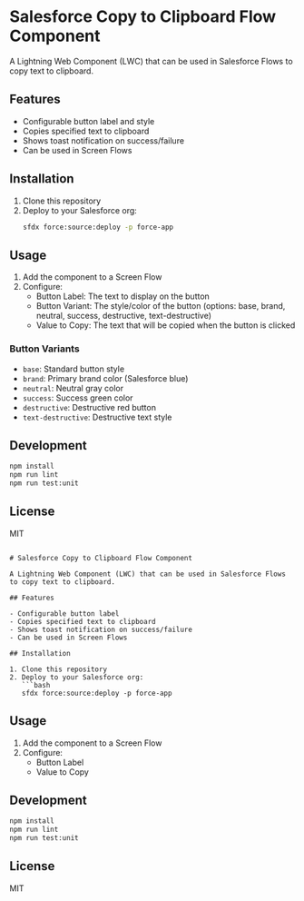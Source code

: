 # Salesforce Copy to Clipboard Flow Component

A Lightning Web Component (LWC) that can be used in Salesforce Flows to copy text to clipboard.

## Features

- Configurable button label and style
- Copies specified text to clipboard
- Shows toast notification on success/failure
- Can be used in Screen Flows

## Installation

1. Clone this repository
2. Deploy to your Salesforce org:
   ```bash
   sfdx force:source:deploy -p force-app
   ```

## Usage

1. Add the component to a Screen Flow
2. Configure:
   - Button Label: The text to display on the button
   - Button Variant: The style/color of the button (options: base, brand, neutral, success, destructive, text-destructive)
   - Value to Copy: The text that will be copied when the button is clicked

### Button Variants
- `base`: Standard button style
- `brand`: Primary brand color (Salesforce blue)
- `neutral`: Neutral gray color
- `success`: Success green color
- `destructive`: Destructive red button
- `text-destructive`: Destructive text style

## Development

```bash
npm install
npm run lint
npm run test:unit
```

## License

MIT
```

# Salesforce Copy to Clipboard Flow Component

A Lightning Web Component (LWC) that can be used in Salesforce Flows to copy text to clipboard.

## Features

- Configurable button label
- Copies specified text to clipboard
- Shows toast notification on success/failure
- Can be used in Screen Flows

## Installation

1. Clone this repository
2. Deploy to your Salesforce org:
   ```bash
   sfdx force:source:deploy -p force-app
   ```

## Usage

1. Add the component to a Screen Flow
2. Configure:
   - Button Label
   - Value to Copy

## Development

```bash
npm install
npm run lint
npm run test:unit
```

## License

MIT
